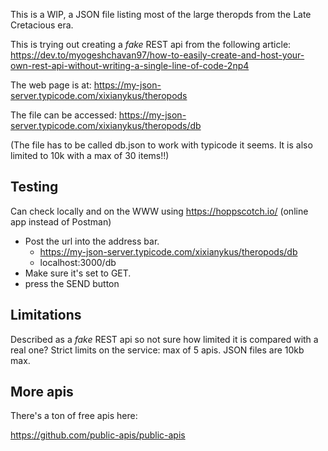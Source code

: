 This is a WIP, a JSON file listing most of the large theropds from the Late Cretacious era.


This is trying out creating a  *fake* REST api from the following article:
https://dev.to/myogeshchavan97/how-to-easily-create-and-host-your-own-rest-api-without-writing-a-single-line-of-code-2np4

The web page is at:
https://my-json-server.typicode.com/xixianykus/theropods

The file can be accessed: 
https://my-json-server.typicode.com/xixianykus/theropods/db

(The file has to be called db.json to work with typicode it seems. It is also limited to 10k with a max of 30 items!!)

## Testing
Can check locally and  on the WWW using https://hoppscotch.io/ (online app instead of Postman)

- Post the url into the address bar. 
  - https://my-json-server.typicode.com/xixianykus/theropods/db
  - localhost:3000/db
- Make sure it's set to GET.
- press the SEND button


## Limitations

Described as a *fake* REST api so not sure how limited it is compared with a real one? 
Strict limits on the service: max of 5 apis. JSON files are 10kb max.

## More apis

There's a ton of free apis here:

https://github.com/public-apis/public-apis